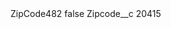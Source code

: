 <?xml version="1.0" encoding="UTF-8"?>
<CustomMetadata xmlns="http://soap.sforce.com/2006/04/metadata" xmlns:xsi="http://www.w3.org/2001/XMLSchema-instance" xmlns:xsd="http://www.w3.org/2001/XMLSchema">
    <label>ZipCode482</label>
    <protected>false</protected>
    <values>
        <field>Zipcode__c</field>
        <value xsi:type="xsd:string">20415</value>
    </values>
</CustomMetadata>
